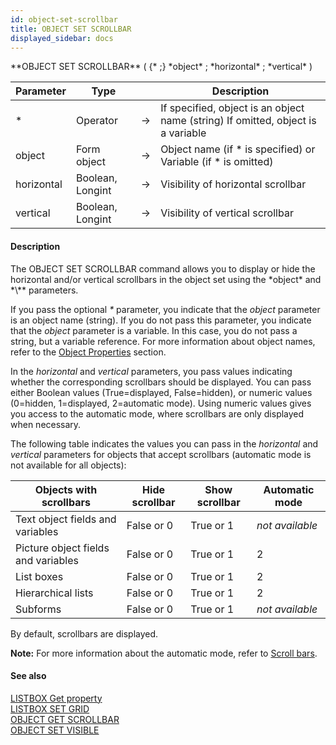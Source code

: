 ```yaml
---
id: object-set-scrollbar
title: OBJECT SET SCROLLBAR
displayed_sidebar: docs
---
```


<!--REF #_command_.OBJECT SET SCROLLBAR.Syntax-->**OBJECT SET SCROLLBAR** ( {* ;} *object* ; *horizontal* ; *vertical* )<!-- END REF-->
<!--REF #_command_.OBJECT SET SCROLLBAR.Params-->
| Parameter | Type |  | Description |
| --- | --- | --- | --- |
| * | Operator | -> | If specified, object is an object name (string) If omitted, object is a variable |
| object | Form object | -> | Object name (if * is specified) or Variable (if * is omitted) |
| horizontal | Boolean, Longint | -> | Visibility of horizontal scrollbar |
| vertical | Boolean, Longint | -> | Visibility of vertical scrollbar |

<!-- END REF-->

#### Description 

<!--REF #_command_.OBJECT SET SCROLLBAR.Summary-->The OBJECT SET SCROLLBAR command allows you to display or hide the horizontal and/or vertical scrollbars in the object set using the *object* and *\** parameters.<!-- END REF-->

If you pass the optional *\** parameter, you indicate that the *object* parameter is an object name (string). If you do not pass this parameter, you indicate that the *object* parameter is a variable. In this case, you do not pass a string, but a variable reference. For more information about object names, refer to the [Object Properties](/4Dv20R6/4D/20-R6/Object-Properties.300-6958806.en.html) section. 

In the *horizontal* and *vertical* parameters, you pass values indicating whether the corresponding scrollbars should be displayed. You can pass either Boolean values (True=displayed, False=hidden), or numeric values (0=hidden, 1=displayed, 2=automatic mode). Using numeric values gives you access to the automatic mode, where scrollbars are only displayed when necessary.

The following table indicates the values you can pass in the *horizontal* and *vertical* parameters for objects that accept scrollbars (automatic mode is not available for all objects):

| **Objects with scrollbars**         | **Hide scrollbar** | **Show scrollbar** | **Automatic mode** |
| ----------------------------------- | ------------------ | ------------------ | ------------------ |
| Text object fields and variables    | False or 0         | True or 1          | *not available*    |
| Picture object fields and variables | False or 0         | True or 1          | 2                  |
| List boxes                          | False or 0         | True or 1          | 2                  |
| Hierarchical lists                  | False or 0         | True or 1          | 2                  |
| Subforms                            | False or 0         | True or 1          | *not available*    |

 By default, scrollbars are displayed.

**Note:** For more information about the automatic mode, refer to [Scroll bars](/4Dv20R6/4D/20-R6/Scroll-bars.300-7003352.en.html).

#### See also 

[LISTBOX Get property](listbox-get-property.md)  
[LISTBOX SET GRID](listbox-set-grid.md)  
[OBJECT GET SCROLLBAR](object-get-scrollbar.md)  
[OBJECT SET VISIBLE](object-set-visible.md)  